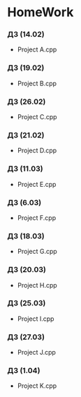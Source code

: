 # HomeWork

### ДЗ (14.02)
- Project A.cpp

### ДЗ (19.02)
- Project B.cpp

### ДЗ (26.02)
- Project C.cpp

### ДЗ (21.02)
- Project D.cpp

### ДЗ (11.03)
- Project E.cpp

### ДЗ (6.03)
- Project F.cpp

### ДЗ (18.03)
- Project G.cpp

### ДЗ (20.03)
- Project H.cpp

### ДЗ (25.03)
- Project I.cpp

### ДЗ (27.03)
- Project J.cpp

### ДЗ (1.04)
- Project K.cpp
